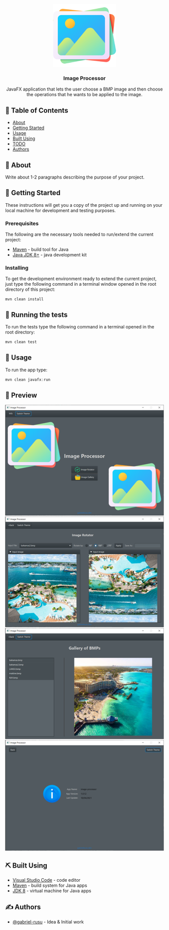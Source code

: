<p align="center">
  <a href="" rel="noopener">
 <img width=200px height=200px src="src\main\resources\templates\images\picture.png" alt="Project logo"></a>
</p>

<h3 align="center">Image Processor</h3>

<div align="center">

</div>

<p align="center"> JavaFX application that lets the user choose a BMP image and then choose the operations that he wants to be applied to the image.

</p>

## 📝 Table of Contents

* [About](#about)
* [Getting Started](#getting_started)
* [Usage](#usage)
* [Built Using](#built_using)
* [TODO](../TODO.md)
* [Authors](#authors)

## 🧐 About <a name = "about"></a>

Write about 1-2 paragraphs describing the purpose of your project.

## 🏁 Getting Started <a name = "getting_started"></a>

These instructions will get you a copy of the project up and running on your local machine for development and testing purposes.

### Prerequisites

The following are the necessary tools needed to run/extend the current project:

* [Maven](https://maven.apache.org/download.cgi) - build tool for Java
* [Java JDK 8+](https://www.oracle.com/ro/java/technologies/javase-downloads.html) - java development kit

### Installing

To get the development environment ready to extend the current project, just type the following command in a terminal window opened in the root directory of this project:

``` 
mvn clean install
```

## 🔧 Running the tests <a name = "tests"></a>

To run the tests type the following command in a terminal opened in the root directory: 

``` java
mvn clean test
```

## 🎈 Usage <a name="usage"></a>

To run the app type: 

``` java
mvn clean javafx:run
```

## 👀 Preview <a name = "preview"></a>

<img  src="src\main\resources\templates\images\screenshots\home-ss.png" alt="Home Screen" style="display: inline"/>
<img  src="src\main\resources\templates\images\screenshots\algo-ss.png" alt="Image Rotator Screen" style="display: inline"/>
<img  src="src\main\resources\templates\images\screenshots\gallery-ss.png" alt="Image Gallery Screen" style="display: inline"/>
<img  src="src\main\resources\templates\images\screenshots\info-ss.png" alt="Info Screen" style="display: inline"/>

## ⛏️ Built Using <a name = "built_using"></a>

* [Visual Studio Code](https://code.visualstudio.com/) - code editor
* [Maven](https://maven.apache.org/) - build system for Java apps
* [JDK 8](https://www.oracle.com/java/technologies/javase-downloads.html) - virtual machine for Java apps

## ✍️ Authors <a name = "authors"></a>

* [@gabriel-rusu](https://github.com/gabriel-rusu) - Idea & Initial work
